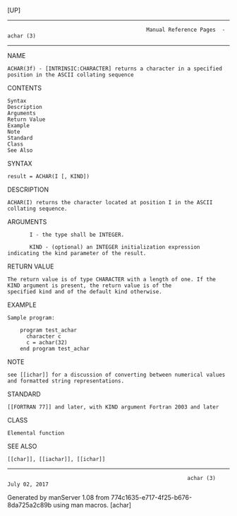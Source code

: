 [UP]

-----------------------------------------------------------------------------------------------------------------------------------
                                                Manual Reference Pages  - achar (3)
-----------------------------------------------------------------------------------------------------------------------------------
                                                                 
NAME

    ACHAR(3f) - [INTRINSIC:CHARACTER] returns a character in a specified position in the ASCII collating sequence

CONTENTS

    Syntax
    Description
    Arguments
    Return Value
    Example
    Note
    Standard
    Class
    See Also

SYNTAX

    result = ACHAR(I [, KIND])

DESCRIPTION

    ACHAR(I) returns the character located at position I in the ASCII collating sequence.

ARGUMENTS

           I - the type shall be INTEGER.

           KIND - (optional) an INTEGER initialization expression indicating the kind parameter of the result.

RETURN VALUE

    The return value is of type CHARACTER with a length of one. If the KIND argument is present, the return value is of the
    specified kind and of the default kind otherwise.

EXAMPLE

    Sample program:

        program test_achar
          character c
          c = achar(32)
        end program test_achar



NOTE

    see [[ichar]] for a discussion of converting between numerical values and formatted string representations.

STANDARD

    [[FORTRAN 77]] and later, with KIND argument Fortran 2003 and later

CLASS

    Elemental function

SEE ALSO

    [[char]], [[iachar]], [[ichar]]

-----------------------------------------------------------------------------------------------------------------------------------

                                                             achar (3)                                                July 02, 2017

Generated by manServer 1.08 from 774c1635-e717-4f25-b676-8da725a2c89b using man macros.
                                                              [achar]
